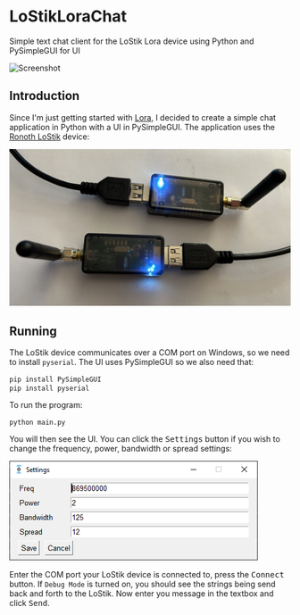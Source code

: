 # LoStikLoraChat
Simple text chat client for the LoStik Lora device using Python and PySimpleGUI for UI

![Screenshot](https://github.com/James-P-D/LoStikLoraChat/blob/main/screenshot.gif)

## Introduction

Since I'm just getting started with [Lora](https://en.wikipedia.org/wiki/LoRa), I decided to create a simple chat application in Python with a UI in PySimpleGUI. The application uses the [Ronoth LoStik](https://ronoth.com/products/lostik) device:

![LoStiks](https://github.com/James-P-D/LoStikLoraChat/blob/main/LoStiks.jpg)

## Running

The LoStik device communicates over a COM port on Windows, so we need to install `pyserial`. The UI uses PySimpleGUI so we also need that:

```
pip install PySimpleGUI
pip install pyserial
```

To run the program:

```
python main.py
```

You will then see the UI. You can click the <kbd>Settings</kbd> button if you wish to change the frequency, power, bandwidth or spread settings:

![Settings](https://github.com/James-P-D/LoStikLoraChat/blob/main/settings.png)

Enter the COM port your LoStik device is connected to, press the <kbd>Connect</kbd> button. If `Debug Mode` is turned on, you should see the strings being send back and forth to the LoStik. Now enter you message in the textbox and click <kbd>Send</kbd>.